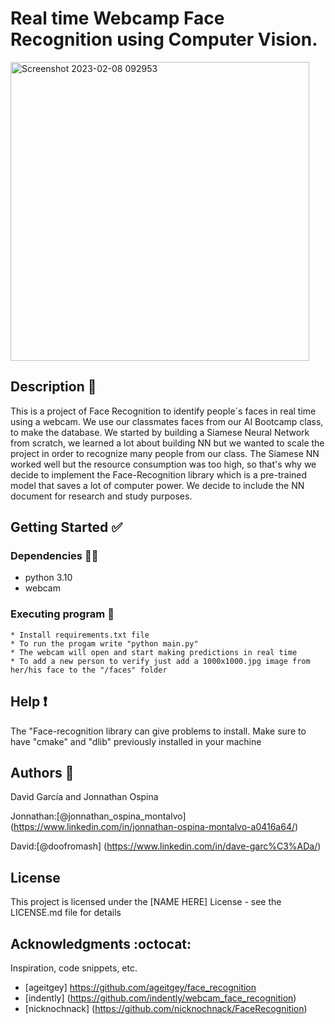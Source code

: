 

# Real time Webcamp Face Recognition using Computer Vision.


<img width="478" alt="Screenshot 2023-02-08 092953" src="https://user-images.githubusercontent.com/109512836/217479034-d83a5b34-00e2-46f1-9979-e0f437779f57.png">


## Description :speech_balloon:

This is a project of Face Recognition to identify people´s faces in real time using a webcam. We use our classmates faces from our AI Bootcamp class, to make the database. We started by building a Siamese Neural Network from scratch, we learned a lot about building NN but we wanted to scale the project in order to recognize many people from our class. The Siamese NN worked well but the resource consumption was too high, so that's why we decide to implement the Face-Recognition library which is a pre-trained model that saves a lot of computer power. We decide to include the NN document for research and study purposes.

## Getting Started :white_check_mark:

### Dependencies :construction::wrench:

* python 3.10
* webcam

### Executing program :checkered_flag:


```
* Install requirements.txt file
* To run the progam write "python main.py"
* The webcam will open and start making predictions in real time
* To add a new person to verify just add a 1000x1000.jpg image from her/his face to the "/faces" folder
```

## Help :heavy_exclamation_mark:

The "Face-recognition library can give problems to install. Make sure to have "cmake" and "dlib" previously installed in your machine


## Authors :construction_worker:

David García and Jonnathan Ospina

Jonnathan:[@jonnathan_ospina_montalvo] (https://www.linkedin.com/in/jonnathan-ospina-montalvo-a0416a64/)


David:[@doofromash] (https://www.linkedin.com/in/dave-garc%C3%ADa/)


## License

This project is licensed under the [NAME HERE] License - see the LICENSE.md file for details

## Acknowledgments :octocat:

Inspiration, code snippets, etc.
* [ageitgey] https://github.com/ageitgey/face_recognition
* [indently] (https://github.com/indently/webcam_face_recognition)
* [nicknochnack] (https://github.com/nicknochnack/FaceRecognition)
